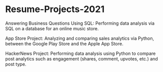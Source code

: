 # Resume-Projects-2021

Answering Business Questions Using SQL: Performing data analysis via SQL on a database for an online music store.


App Store Project: Analyzing and comparing sales analytics via Python, between the Google Play Store and the Apple App Store.


HackerNews Project: Performing data analysis using Python to compare post analytics such as engagement (shares, comment, upvotes, etc.) and post type.
